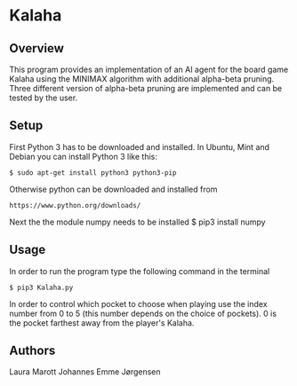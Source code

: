 Kalaha
=======================================

Overview
-----------

This program provides an implementation of an AI agent for the board game Kalaha using the MINIMAX algorithm with additional alpha-beta pruning. Three different version of alpha-beta pruning are implemented and can be tested by the user.

Setup
-----------

First Python 3 has to be downloaded and installed. In Ubuntu, Mint and Debian you can install Python 3 like this:

    $ sudo apt-get install python3 python3-pip

Otherwise python can be downloaded and installed from

 	https://www.python.org/downloads/

Next the the module numpy needs to be installed
	$ pip3 install numpy

Usage
-----------
In order to run the program type the following command in the terminal

	$ pip3 Kalaha.py

In order to control which pocket to choose when playing use the index number from 0 to 5 (this number depends on the choice of pockets).
0 is the pocket farthest away from the player's Kalaha.

Authors
-----------
Laura Marott
Johannes Emme Jørgensen


